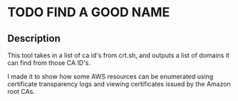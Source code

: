 # TODO FIND A GOOD NAME

## Description
This tool takes in a list of ca id's from crt.sh, and outputs a list of domains it can find from those CA ID's.

I made it to show how some AWS resources can be enumerated using certificate transparency logs and viewing certificates issued by the Amazon root CAs.


